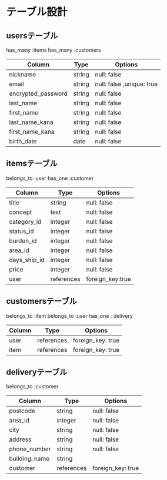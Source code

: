 # テーブル設計

## usersテーブル
 has_many :items
 has_many :customers

| Column    | Type   | Options     |
| --------  | ------ | ----------- |
| nickname  | string | null: false |
| email     | string | null: false ,unique: true |
| encrypted_password | string  | null: false |
| last_name | string | null: false |
| first_name| string | null: false |
| last_name_kana| string | null: false |
| first_name_kana| string | null: false |
| birth_date| date | null: false |

## itemsテーブル
 belongs_to :user
 has_one :customer

| Column    | Type   | Options     |
| --------  | ------ | ----------- |
| title     | string | null: false |
| concept   | text   | null: false |
| category_id | integer | null: false |
| status_id | integer | null: false |
| burden_id | integer | null: false |
| area_id   | integer | null: false |
| days_ship_id | integer | null: false |
| price     | integer | null: false |
| user      | references | foreign_key:true |

## customersテーブル
belongs_to :item
belongs_to :user
has_one : delivery

| Column    | Type   | Options     |
| --------  | ------ | ----------- |
| user | references | foreign_key: true |
| item | references | foreign_key: true |

## deliveryテーブル
belongs_to :customer

| Column    | Type   | Options     |
| --------  | ------ | ----------- |
| postcode      | string  | null: false |
| area_id       | integer | null: false |
| city          | string  | null: false |
| address       | string  | null: false |
| phone_number  | string  | null: false |
| building_name | string  |            |
| customer  | references | foreign_key: true|

 